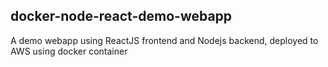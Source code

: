 docker-node-react-demo-webapp
-----------------------------

A demo webapp using ReactJS frontend and Nodejs backend, deployed to AWS using docker container
